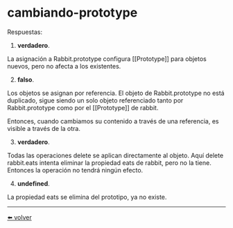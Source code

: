 # cambiando-prototype

Respuestas:

1. **verdadero**.

La asignación a Rabbit.prototype configura [[Prototype]] para objetos nuevos, pero no afecta a los existentes.

2. **falso**.

Los objetos se asignan por referencia. El objeto de Rabbit.prototype no está duplicado, sigue siendo un solo objeto referenciado tanto por Rabbit.prototype como por el [[Prototype]] de rabbit.

Entonces, cuando cambiamos su contenido a través de una referencia, es visible a través de la otra.

3. **verdadero**.

Todas las operaciones delete se aplican directamente al objeto. Aquí delete rabbit.eats intenta eliminar la propiedad eats de rabbit, pero no la tiene. Entonces la operación no tendrá ningún efecto.

4. **undefined**.

La propiedad eats se elimina del prototipo, ya no existe.

---
[⬅️ volver](https://github.com/VictorHugoAguilar/javascript-interview-questions-explained/blob/main/theory/prototypes/function-prototype/readme.md#cambiando-prototype)
